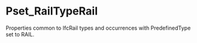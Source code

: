 # Pset_RailTypeRail

Properties common to IfcRail types and occurrences with PredefinedType set to RAIL.
